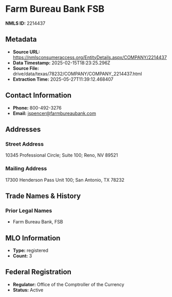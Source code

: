 # Farm Bureau Bank FSB

**NMLS ID:** 2214437

## Metadata
- **Source URL:** https://nmlsconsumeraccess.org/EntityDetails.aspx/COMPANY/2214437
- **Data Timestamp:** 2025-02-15T18:23:25.296Z
- **Source File:** drive/data/texas/78232/COMPANY/COMPANY_2214437.html
- **Extraction Time:** 2025-05-27T11:39:12.468407

## Contact Information
- **Phone:** 800-492-3276
- **Email:** jspencer@farmbureaubank.com

## Addresses
### Street Address
10345 Professional Circle; Suite 100; Reno, NV 89521

### Mailing Address
17300 Henderson Pass Unit 100; San Antonio, TX 78232

## Trade Names & History
### Prior Legal Names
- Farm Bureau Bank, FSB

## MLO Information
- **Type:** registered
- **Count:** 3

## Federal Registration
- **Regulator:** Office of the Comptroller of the Currency
- **Status:** Active
